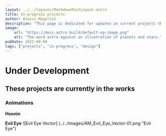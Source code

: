```yaml
---
layout: ../../layouts/MarkdownPostLayout.astro
title: In-progress projects
author: Alexis Magallon
description: "This page is dedicated for updates on current projects that are in-progress"
image:
    url: "https://docs.astro.build/default-og-image.png"
    alt: "The word astro against an illustration of planets and stars."
pubDate: 2022-08-08
tags: ["projects", "in-progress", "design"]
---
```

# **Under Development**

## These projects are currently in the works

### Animations

**Hoonin**

**Evil Eye**
![Evil Eye Vector] (../../images/AM_Evil_Eye_Vector-01.png "Evil Eye")


